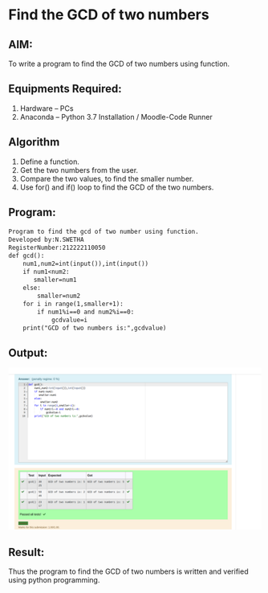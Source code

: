 # Find the GCD of two numbers

## AIM:
To write a program to find the GCD of two numbers using function.

## Equipments Required:
1. Hardware – PCs
2. Anaconda – Python 3.7 Installation / Moodle-Code Runner

## Algorithm
1. Define a function.
2. Get the two numbers from the user.
3. Compare the two values, to find the smaller number.
4. Use for() and if() loop to find the GCD of the two numbers.

## Program:

```
Program to find the gcd of two number using function.
Developed by:N.SWETHA
RegisterNumber:212222110050
def gcd():
    num1,num2=int(input()),int(input())
    if num1<num2:
       smaller=num1
    else:
        smaller=num2
    for i in range(1,smaller+1):
        if num1%i==0 and num2%i==0:
            gcdvalue=i
    print("GCD of two numbers is:",gcdvalue)

```

## Output:
![output](./gcd.png)


## Result:
Thus the program to find the GCD of two numbers is written and verified using python programming.

